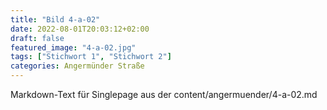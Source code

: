 ```yaml
---
title: "Bild 4-a-02"
date: 2022-08-01T20:03:12+02:00
draft: false
featured_image: "4-a-02.jpg"
tags: ["Stichwort 1", "Stichwort 2"]
categories: Angermünder Straße
---
```



Markdown-Text für Singlepage aus der content/angermuender/4-a-02.md